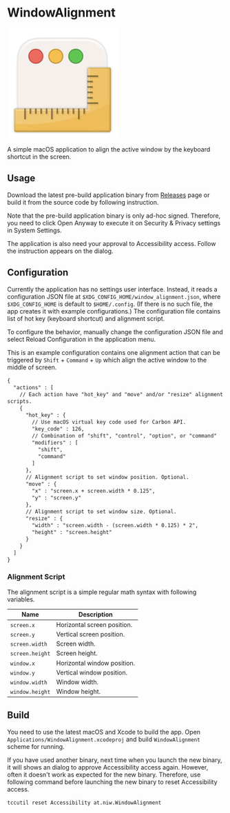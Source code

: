 WindowAlignment
===============

<img src="Applications/WindowAlignment/Resources/Assets.xcassets/AppIcon.appiconset/512x512.png" width=256 height=256>

A simple macOS application to align the active window by the keyboard
shortcut in the screen.

Usage
-----

Download the latest pre-build application binary from [Releases](https://github.com/niw/WindowAlignment/releases)
page or build it from the source code by following instruction.

Note that the pre-build application binary is only ad-hoc signed.
Therefore, you need to click Open Anyway to execute it on
Security & Privacy settings in System Settings.

The application is also need your approval to Accessibility access.
Follow the instruction appears on the dialog.


Configuration
-------------

Currently the application has no settings user interface.
Instead, it reads a configuration JSON file at `$XDG_CONFIG_HOME/window_alignment.json`,
where `$XDG_CONFIG_HOME` is default to `$HOME/.config`.
(If there is no such file, the app creates it with example configurations.)
The configuration file contains list of hot key (keyboard shortcut) and
alignment script.

To configure the behavior, manually change the configuration JSON
file and select Reload Configuration in the application menu.

This is an example configuration contains one alignment action that can
be triggered by `Shift` + `Command` + `Up` which align the active window
to the middle of screen.

```jsonc
{
  "actions" : [
    // Each action have "hot_key" and "move" and/or "resize" alignment scripts.
    {
      "hot_key" : {
        // Use macOS virtual key code used for Carbon API.
        "key_code" : 126,
        // Combination of "shift", "control", "option", or "command"
        "modifiers" : [
          "shift",
          "command"
        ]
      },
      // Alignment script to set window position. Optional.
      "move" : {
        "x" : "screen.x + screen.width * 0.125",
        "y" : "screen.y"
      },
      // Alignment script to set window size. Optional.
      "resize" : {
        "width" : "screen.width - (screen.width * 0.125) * 2",
        "height" : "screen.height"
      }
    }
  ]
}
```

### Alignment Script

The alignment script is a simple regular math syntax with following
variables.

|Name|Description|
|----|-----------|
|`screen.x`|Horizontal screen position.|
|`screen.y`|Vertical screen position.  |
|`screen.width` |Screen width.|
|`screen.height`|Screen height.|
|`window.x`|Horizontal window position.|
|`window.y`|Vertical window position.  |
|`window.width` |Window width.|
|`window.height`|Window height.|


Build
-----

You need to use the latest macOS and Xcode to build the app.
Open `Applications/WindowAlignment.xcodeproj` and build `WindowAlignment`
scheme for running.

If you have used another binary, next time when you launch the new binary,
it will shows an dialog to approve Accessibility access again.
However, often it doesn't work as expected for the new binary.
Therefore, use following command before launching the new binary to reset
Accessibility access.

```bash
tccutil reset Accessibility at.niw.WindowAlignment
```
